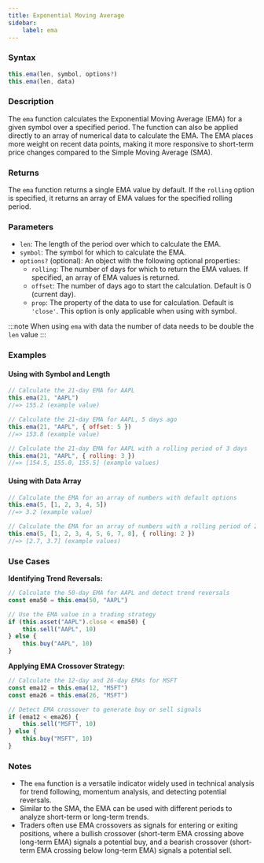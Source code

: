 ```yaml
---
title: Exponential Moving Average
sidebar:
    label: ema
---
```


### Syntax

```javascript
this.ema(len, symbol, options?)
this.ema(len, data)
```

### Description

The `ema` function calculates the Exponential Moving Average (EMA) for a given symbol over a specified period. The function can also be applied directly to an array of numerical data to calculate the EMA. The EMA places more weight on recent data points, making it more responsive to short-term price changes compared to the Simple Moving Average (SMA).

### Returns

The `ema` function returns a single EMA value by default. If the `rolling` option is specified, it returns an array of EMA values for the specified rolling period.

### Parameters

- `len`: The length of the period over which to calculate the EMA.
- `symbol`: The symbol for which to calculate the EMA.
- `options?` (optional): An object with the following optional properties:
  - `rolling`: The number of days for which to return the EMA values. If specified, an array of EMA values is returned.
  - `offset`: The number of days ago to start the calculation. Default is 0 (current day).
  - `prop`: The property of the data to use for calculation. Default is `'close'`. This option is only applicable when using with symbol.

:::note
When using `ema` with data the number of data needs to be double the `len` value
:::

### Examples

#### Using with Symbol and Length

```javascript
// Calculate the 21-day EMA for AAPL
this.ema(21, "AAPL")
//=> 155.2 (example value)

// Calculate the 21-day EMA for AAPL, 5 days ago
this.ema(21, "AAPL", { offset: 5 })
//=> 153.8 (example value)

// Calculate the 21-day EMA for AAPL with a rolling period of 3 days
this.ema(21, "AAPL", { rolling: 3 })
//=> [154.5, 155.0, 155.5] (example values)
```

#### Using with Data Array

```javascript
// Calculate the EMA for an array of numbers with default options
this.ema(5, [1, 2, 3, 4, 5])
//=> 3.2 (example value)

// Calculate the EMA for an array of numbers with a rolling period of 2
this.ema(5, [1, 2, 3, 4, 5, 6, 7, 8], { rolling: 2 })
//=> [2.7, 3.7] (example values)
```

### Use Cases

**Identifying Trend Reversals:**
```javascript
// Calculate the 50-day EMA for AAPL and detect trend reversals
const ema50 = this.ema(50, "AAPL")

// Use the EMA value in a trading strategy
if (this.asset("AAPL").close < ema50) {
    this.sell("AAPL", 10)
} else {
    this.buy("AAPL", 10)
}
```

**Applying EMA Crossover Strategy:**
```javascript
// Calculate the 12-day and 26-day EMAs for MSFT
const ema12 = this.ema(12, "MSFT")
const ema26 = this.ema(26, "MSFT")

// Detect EMA crossover to generate buy or sell signals
if (ema12 < ema26) {
    this.sell("MSFT", 10)
} else {
    this.buy("MSFT", 10)
}
```

### Notes
- The `ema` function is a versatile indicator widely used in technical analysis for trend following, momentum analysis, and detecting potential reversals.
- Similar to the SMA, the EMA can be used with different periods to analyze short-term or long-term trends.
- Traders often use EMA crossovers as signals for entering or exiting positions, where a bullish crossover (short-term EMA crossing above long-term EMA) signals a potential buy, and a bearish crossover (short-term EMA crossing below long-term EMA) signals a potential sell.
